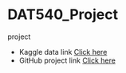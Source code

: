 # DAT540_Project
 project

- Kaggle data link [Click here](https://www.kaggle.com/datasets/anikannal/solar-power-generation-data)
- GitHub project link [Click here]()